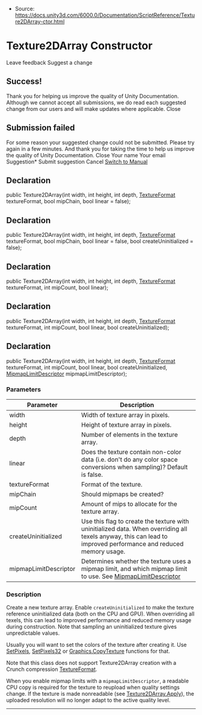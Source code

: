 * Source: https://docs.unity3d.com/6000.0/Documentation/ScriptReference/Texture2DArray-ctor.html

# Texture2DArray Constructor
Leave feedback
Suggest a change
## Success!
Thank you for helping us improve the quality of Unity Documentation. Although we cannot accept all submissions, we do read each suggested change from our users and will make updates where applicable.
Close
## Submission failed
For some reason your suggested change could not be submitted. Please <a>try again</a> in a few minutes. And thank you for taking the time to help us improve the quality of Unity Documentation.
Close
Your name Your email Suggestion* Submit suggestion
Cancel
[Switch to Manual](https://docs.unity3d.com/6000.0/Documentation/Manual/class-Texture2DArray.html "Go to Texture2DArray Component in the Manual")
## Declaration
public Texture2DArray(int width, int height, int depth, [TextureFormat](https://docs.unity3d.com/6000.0/Documentation/ScriptReference/TextureFormat.html) textureFormat, bool mipChain, bool linear = false); 
## Declaration
public Texture2DArray(int width, int height, int depth, [TextureFormat](https://docs.unity3d.com/6000.0/Documentation/ScriptReference/TextureFormat.html) textureFormat, bool mipChain, bool linear = false, bool createUninitialized = false); 
## Declaration
public Texture2DArray(int width, int height, int depth, [TextureFormat](https://docs.unity3d.com/6000.0/Documentation/ScriptReference/TextureFormat.html) textureFormat, int mipCount, bool linear); 
## Declaration
public Texture2DArray(int width, int height, int depth, [TextureFormat](https://docs.unity3d.com/6000.0/Documentation/ScriptReference/TextureFormat.html) textureFormat, int mipCount, bool linear, bool createUninitialized); 
## Declaration
public Texture2DArray(int width, int height, int depth, [TextureFormat](https://docs.unity3d.com/6000.0/Documentation/ScriptReference/TextureFormat.html) textureFormat, int mipCount, bool linear, bool createUninitialized, [MipmapLimitDescriptor](https://docs.unity3d.com/6000.0/Documentation/ScriptReference/MipmapLimitDescriptor.html) mipmapLimitDescriptor); 
### Parameters
Parameter | Description  
---|---  
width | Width of texture array in pixels.  
height | Height of texture array in pixels.  
depth | Number of elements in the texture array.  
linear | Does the texture contain non-color data (i.e. don't do any color space conversions when sampling)? Default is false.  
textureFormat | Format of the texture.  
mipChain | Should mipmaps be created?  
mipCount | Amount of mips to allocate for the texture array.  
createUninitialized | Use this flag to create the texture with uninitialized data. When overriding all texels anyway, this can lead to improved performance and reduced memory usage.  
mipmapLimitDescriptor | Determines whether the texture uses a mipmap limit, and which mipmap limit to use. See [MipmapLimitDescriptor](https://docs.unity3d.com/6000.0/Documentation/ScriptReference/MipmapLimitDescriptor.html)  
### Description
Create a new texture array.
Enable `createUninitialized` to make the texture reference uninitialized data (both on the CPU and GPU). When overriding all texels, this can lead to improved performance and reduced memory usage during construction. Note that sampling an uninitialized texture gives unpredictable values.  
  
Usually you will want to set the colors of the texture after creating it. Use [SetPixels](https://docs.unity3d.com/6000.0/Documentation/ScriptReference/Texture2DArray.SetPixels.html), [SetPixels32](https://docs.unity3d.com/6000.0/Documentation/ScriptReference/Texture2DArray.SetPixels32.html) or [Graphics.CopyTexture](https://docs.unity3d.com/6000.0/Documentation/ScriptReference/Graphics.CopyTexture.html) functions for that.  
  
Note that this class does not support Texture2DArray creation with a Crunch compression [TextureFormat](https://docs.unity3d.com/6000.0/Documentation/ScriptReference/TextureFormat.html).  
  
When you enable mipmap limits with a `mipmapLimitDescriptor`, a readable CPU copy is required for the texture to reupload when quality settings change. If the texture is made nonreadable (see [Texture2DArray.Apply](https://docs.unity3d.com/6000.0/Documentation/ScriptReference/Texture2DArray.Apply.html)), the uploaded resolution will no longer adapt to the active quality level.
* * *
